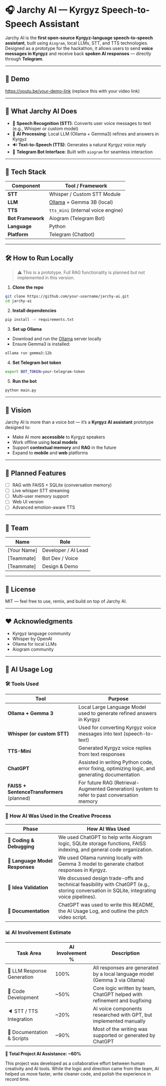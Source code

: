 # 🎧 Jarchy AI — Kyrgyz Speech-to-Speech Assistant

Jarchy AI is the **first open-source Kyrgyz-language speech-to-speech assistant**, built using `Aiogram`, local LLMs, STT, and TTS technologies. Designed as a prototype for the hackathon, it allows users to send **voice messages in Kyrgyz** and receive back **spoken AI responses** — directly through **Telegram**.

---

## 🚀 Demo

https://youtu.be/your-demo-link (replace this with your video link)

---

## 🧠 What Jarchy AI Does

- 🎤 **Speech Recognition (STT)**: Converts user voice messages to text (e.g., Whisper or custom model)
- 🧠 **AI Processing**: Local LLM (Ollama + Gemma3) refines and answers in Kyrgyz
- 🔊 **Text-to-Speech (TTS)**: Generates a natural Kyrgyz voice reply
- 💬 **Telegram Bot Interface**: Built with `aiogram` for seamless interaction

---

## 🧹 Tech Stack

| Component        | Tool / Framework            |
|------------------|-----------------------------|
| **STT**          | Whisper / Custom STT Module |
| **LLM**          | [Ollama](https://ollama.ai/) + Gemma 3B (local) |
| **TTS**          | `tts_mini` (internal voice engine) |
| **Bot Framework**| Aiogram (Telegram Bot)      |
| **Language**     | Python                      |
| **Platform**     | Telegram (Chatbot)          |

---

## 🛠 How to Run Locally

> ⚠️ This is a prototype. Full RAG functionality is planned but not implemented in this version.

1. **Clone the repo**
```bash
git clone https://github.com/your-username/jarchy-ai.git
cd jarchy-ai
```

2. **Install dependencies**
```bash
pip install -r requirements.txt
```

3. **Set up Ollama**
- Download and run the [Ollama](https://ollama.ai) server locally
- Ensure Gemma3 is installed:
```bash
ollama run gemma3:12b
```

4. **Set Telegram bot token**
```bash
export BOT_TOKEN=your-telegram-token
```

5. **Run the bot**
```bash
python main.py
```

---

## 🌟 Vision

Jarchy AI is more than a voice bot — it’s a **Kyrgyz AI assistant** prototype designed to:

- Make AI more **accessible** to Kyrgyz speakers
- Work offline using **local models**
- Support **contextual memory** and **RAG** in the future
- Expand to **mobile** and **web** platforms

---

## 🧪 Planned Features

- [ ] RAG with FAISS + SQLite (conversation memory)
- [ ] Live whisper STT streaming
- [ ] Multi-user memory support
- [ ] Web UI version
- [ ] Advanced emotion-aware TTS

---

## 👥 Team

| Name        | Role             |
|-------------|------------------|
| [Your Name] | Developer / AI Lead |
| [Teammate]  | Bot Dev / Voice |
| [Teammate]  | Design & Demo  |

---

## 📜 License

MIT — feel free to use, remix, and build on top of Jarchy AI.

---

## ❤️ Acknowledgments

- Kyrgyz language community
- Whisper by OpenAI
- Ollama for local LLMs
- Aiogram community

---

## 📘 AI Usage Log

### 🛠️ Tools Used

| Tool                | Purpose                                             |
|---------------------|-----------------------------------------------------|
| **Ollama + Gemma 3**  | Local Large Language Model used to generate refined answers in Kyrgyz |
| **Whisper (or custom STT)** | Used for converting Kyrgyz voice messages into text (speech-to-text) |
| **TTS-Mini**        | Generated Kyrgyz voice replies from text responses |
| **ChatGPT**         | Assisted in writing Python code, error fixing, optimizing logic, and generating documentation |
| **FAISS + SentenceTransformers** (planned) | For future RAG (Retrieval-Augmented Generation) system to refer to past conversation memory |

### 🧠 How AI Was Used in the Creative Process

| Phase                        | How AI Was Used                                                                                  |
|-----------------------------|---------------------------------------------------------------------------------------------------|
| 🔧 **Coding & Debugging**       | We used ChatGPT to help write Aiogram logic, SQLite storage functions, FAISS indexing, and general code organization. |
| 💬 **Language Model Responses**| We used Ollama running locally with Gemma 3 model to generate chatbot responses in Kyrgyz. |
| 🧠 **Idea Validation**         | We discussed design trade-offs and technical feasibility with ChatGPT (e.g., storing conversation in SQLite, integrating voice pipelines). |
| 📝 **Documentation**           | ChatGPT was used to write this README, the AI Usage Log, and outline the pitch video script. |

### 📊 AI Involvement Estimate

| Task Area                 | AI Involvement % | Description                                                                 |
|--------------------------|------------------|-----------------------------------------------------------------------------|
| 🧠 LLM Response Generation | 100%             | All responses are generated by a local language model (Gemma 3 via Ollama) |
| 📜 Code Development        | ~50%             | Core logic written by team, ChatGPT helped with refinement and bugfixing   |
| 🔈 STT / TTS Integration   | ~20%             | AI voice components researched with GPT, but implemented manually          |
| 📝 Documentation & Scripts| ~90%             | Most of the writing was supported or generated by ChatGPT                  |

**📎 Total Project AI Assistance: ~60%**

This project was developed as a collaborative effort between human creativity and AI tools. While the logic and direction came from the team, AI helped us move faster, write cleaner code, and polish the experience in record time.
